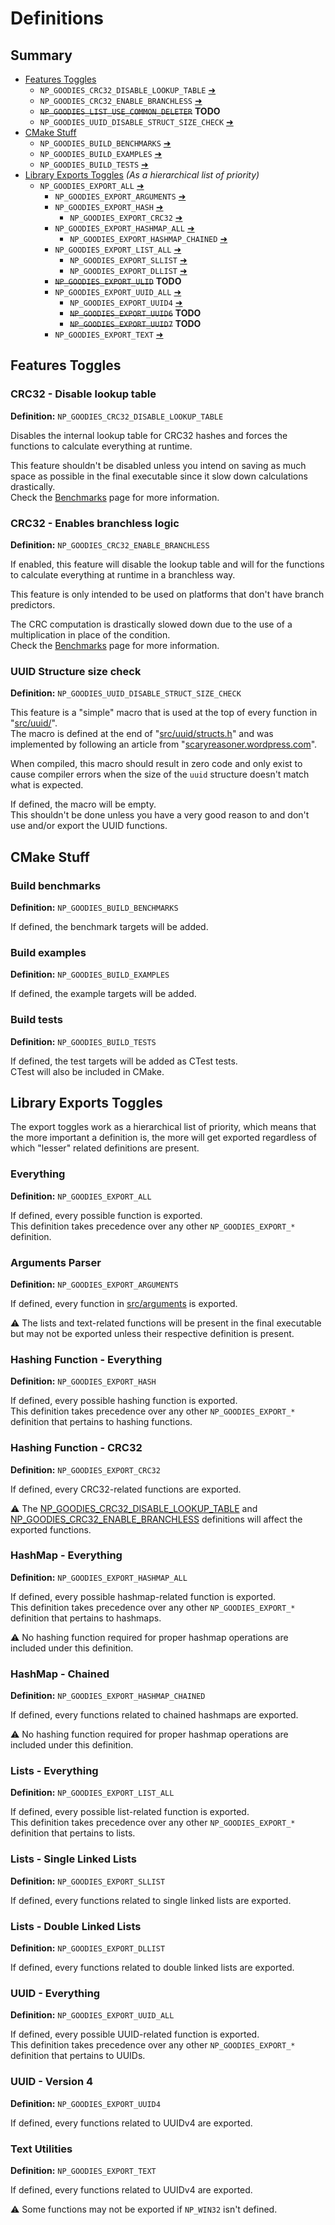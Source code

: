 # Definitions

## Summary
* [Features Toggles](#features-toggles)
  * `NP_GOODIES_CRC32_DISABLE_LOOKUP_TABLE` [➜](#crc32---disable-lookup-table)
  * `NP_GOODIES_CRC32_ENABLE_BRANCHLESS` [➜](#crc32---enables-branchless-logic)
  * <s>`NP_GOODIES_LIST_USE_COMMON_DELETER`</s> **TODO**
  * `NP_GOODIES_UUID_DISABLE_STRUCT_SIZE_CHECK` [➜](#uuid-structure-size-check)
* [CMake Stuff](#cmake-stuff)
  * `NP_GOODIES_BUILD_BENCHMARKS` [➜](#build-benchmarks)
  * `NP_GOODIES_BUILD_EXAMPLES` [➜](#build-examples)
  * `NP_GOODIES_BUILD_TESTS` [➜](#build-tests)
* [Library Exports Toggles](#library-exports-toggles) *(As a hierarchical list of priority)*
  * `NP_GOODIES_EXPORT_ALL` [➜](#everything)
    * `NP_GOODIES_EXPORT_ARGUMENTS` [➜](#arguments-parser)
    * `NP_GOODIES_EXPORT_HASH` [➜](#hashing-function---everything)
      * `NP_GOODIES_EXPORT_CRC32` [➜](#hashing-function---crc32)
    * `NP_GOODIES_EXPORT_HASHMAP_ALL` [➜](#hashmap---everything)
      * `NP_GOODIES_EXPORT_HASHMAP_CHAINED` [➜](#hashmap---chained)
    * `NP_GOODIES_EXPORT_LIST_ALL` [➜](#lists---everything)
      * `NP_GOODIES_EXPORT_SLLIST` [➜](#lists---single-linked-lists)
      * `NP_GOODIES_EXPORT_DLLIST` [➜](#lists---double-linked-lists)
    * <s>`NP_GOODIES_EXPORT_ULID`</s> **TODO**
    * `NP_GOODIES_EXPORT_UUID_ALL` [➜](#uuid---everything)
      * `NP_GOODIES_EXPORT_UUID4` [➜](#uuid---version-4)
      * <s>`NP_GOODIES_EXPORT_UUID6`</s> **TODO**
      * <s>`NP_GOODIES_EXPORT_UUID7`</s> **TODO**
    * `NP_GOODIES_EXPORT_TEXT` [➜](#text-utilities)


## Features Toggles

### CRC32 - Disable lookup table
**Definition:** `NP_GOODIES_CRC32_DISABLE_LOOKUP_TABLE`

Disables the internal lookup table for CRC32 hashes and forces the functions to
calculate everything at runtime.

This feature shouldn't be disabled unless you intend on saving as much space as
possible in the final executable since it slow down calculations drastically.<br>
Check the [Benchmarks](benchmarks/readme.md) page for more information.

### CRC32 - Enables branchless logic
**Definition:** `NP_GOODIES_CRC32_ENABLE_BRANCHLESS`

If enabled, this feature will disable the lookup table and will for the functions to
calculate everything at runtime in a branchless way.

This feature is only intended to be used on platforms that don't have branch predictors.

The CRC computation is drastically slowed down due to the use of a multiplication in place of the condition.<br>
Check the [Benchmarks](benchmarks/readme.md) page for more information.

### UUID Structure size check
**Definition:** `NP_GOODIES_UUID_DISABLE_STRUCT_SIZE_CHECK`

This feature is a "simple" macro that is used at the top of every function in
"[src/uuid/](src/uuid)".<br>
The macro is defined at the end of "[src/uuid/structs.h](src/uuid/structs.h)" and
was implemented by following an article from
"[scaryreasoner.wordpress.com](https://scaryreasoner.wordpress.com/2009/02/28/checking-sizeof-at-compile-time/)".

When compiled, this macro should result in zero code and only exist to cause
compiler errors when the size of the `uuid` structure doesn't match what is expected.

If defined, the macro will be empty.<br>
This shouldn't be done unless you have a very good reason to and don't use and/or
export the UUID functions.


## CMake Stuff

### Build benchmarks
**Definition:** `NP_GOODIES_BUILD_BENCHMARKS`

If defined, the benchmark targets will be added.

### Build examples
**Definition:** `NP_GOODIES_BUILD_EXAMPLES`

If defined, the example targets will be added.

### Build tests
**Definition:** `NP_GOODIES_BUILD_TESTS`

If defined, the test targets will be added as CTest tests.<br>
CTest will also be included in CMake.


## Library Exports Toggles
The export toggles work as a hierarchical list of priority, which means that the more important a
definition is, the more will get exported regardless of which "lesser" related definitions are present.

### Everything
**Definition:** `NP_GOODIES_EXPORT_ALL`

If defined, every possible function is exported.<br>
This definition takes precedence over any other `NP_GOODIES_EXPORT_*` definition.


### Arguments Parser
**Definition:** `NP_GOODIES_EXPORT_ARGUMENTS`

If defined, every function in [src/arguments](src/arguments) is exported.

⚠️ The lists and text-related functions will be present in the final executable
but may not be exported unless their respective definition is present.


### Hashing Function - Everything
**Definition:** `NP_GOODIES_EXPORT_HASH`

If defined, every possible hashing function is exported.<br>
This definition takes precedence over any other `NP_GOODIES_EXPORT_*` definition
that pertains to hashing functions.

### Hashing Function - CRC32
**Definition:** `NP_GOODIES_EXPORT_CRC32`

If defined, every CRC32-related functions are exported.

⚠️ The [NP_GOODIES_CRC32_DISABLE_LOOKUP_TABLE](#crc32---disable-lookup-table)
and [NP_GOODIES_CRC32_ENABLE_BRANCHLESS](#crc32---enables-branchless-logic)
definitions will affect the exported functions.


### HashMap - Everything
**Definition:** `NP_GOODIES_EXPORT_HASHMAP_ALL`

If defined, every possible hashmap-related function is exported.<br>
This definition takes precedence over any other `NP_GOODIES_EXPORT_*` definition
that pertains to hashmaps.

⚠️ No hashing function required for proper hashmap operations are included under this definition.

### HashMap - Chained
**Definition:** `NP_GOODIES_EXPORT_HASHMAP_CHAINED`

If defined, every functions related to chained hashmaps are exported.

⚠️ No hashing function required for proper hashmap operations are included under this definition.


### Lists - Everything
**Definition:** `NP_GOODIES_EXPORT_LIST_ALL`

If defined, every possible list-related function is exported.<br>
This definition takes precedence over any other `NP_GOODIES_EXPORT_*` definition
that pertains to lists.

### Lists - Single Linked Lists
**Definition:** `NP_GOODIES_EXPORT_SLLIST`

If defined, every functions related to single linked lists are exported.

### Lists - Double Linked Lists
**Definition:** `NP_GOODIES_EXPORT_DLLIST`

If defined, every functions related to double linked lists are exported.


### UUID - Everything
**Definition:** `NP_GOODIES_EXPORT_UUID_ALL`

If defined, every possible UUID-related function is exported.<br>
This definition takes precedence over any other `NP_GOODIES_EXPORT_*` definition
that pertains to UUIDs.

### UUID - Version 4
**Definition:** `NP_GOODIES_EXPORT_UUID4`

If defined, every functions related to UUIDv4 are exported.


### Text Utilities
**Definition:** `NP_GOODIES_EXPORT_TEXT`

If defined, every functions related to UUIDv4 are exported.

⚠️ Some functions may not be exported if `NP_WIN32` isn't defined.
